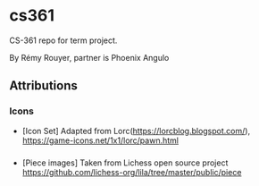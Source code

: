 # cs361

CS-361 repo for term project.

By Rémy Rouyer, partner is Phoenix Angulo

## Attributions

### Icons

- [Icon Set] Adapted from Lorc(https://lorcblog.blogspot.com/), https://game-icons.net/1x1/lorc/pawn.html

### 
- [Piece images] Taken from Lichess open source project https://github.com/lichess-org/lila/tree/master/public/piece
